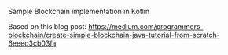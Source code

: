 Sample Blockchain implementation in Kotlin

Based on this blog post:
https://medium.com/programmers-blockchain/create-simple-blockchain-java-tutorial-from-scratch-6eeed3cb03fa
